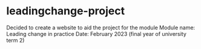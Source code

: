 # leadingchange-project
Decided to create a website to aid the project for the module
Module name: Leading change in practice
Date: February 2023 (final year of university term 2)
